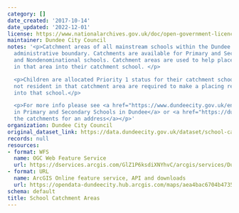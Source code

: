 ```yaml
---
category: []
date_created: '2017-10-14'
date_updated: '2022-12-01'
license: https://www.nationalarchives.gov.uk/doc/open-government-licence/version/3/
maintainer: Dundee City Council
notes: '<p>Catchment areas of all mainstream schools within the Dundee City Council
  administrative boundary. Catchments are available for Primary and Secondary, Denominational
  and Nondenominational schools. Catchment areas are used to help place children resident
  in that area into their catchment school. </p>

  <p>Children are allocated Priority 1 status for their catchment school. Other children
  not resident in that catchment area are required to make a placing request for entry
  into that school.</p>

  <p>For more info please see <a href="https://www.dundeecity.gov.uk/enrolment-in-primary-and-secondary-schools-in-dundee">Enrolment
  in Primary and Secondary Schools in Dundee</a> or <a href="https://dundeecity.maps.arcgis.com/apps/instant/lookup/index.html?appid=22213dd0961c45d5bb7857e6867a5473">Lookup
  the catchments for an address</a></p>'
organization: Dundee City Council
original_dataset_link: https://data.dundeecity.gov.uk/dataset/school-catchment-areas
records: null
resources:
- format: WFS
  name: OGC Web Feature Service
  url: https://dservices.arcgis.com/GlZ1P6ksdiXNYhvC/arcgis/services/Dundee_School_Catchments_2022/WFSServer?service=wfs&request=getcapabilities
- format: URL
  name: ArcGIS Online feature service, API and downloads
  url: https://opendata-dundeecity.hub.arcgis.com/maps/aea4bac6704b4735ac8309294479404e/about
schema: default
title: School Catchment Areas
---
```

